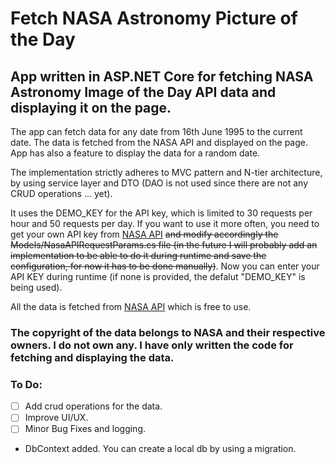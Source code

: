 ﻿# Fetch NASA Astronomy Picture of the Day

## App written in ASP.NET Core for fetching NASA Astronomy Image of the Day API data and displaying it on the page.

The app can fetch data for any date from 16th June 1995 to the current date. The data is fetched from the NASA API and displayed on the page. App has also a feature to display the data for a random date. 

The implementation strictly adheres to MVC pattern and N-tier architecture, by using service layer and DTO (DAO is not used since there are not any CRUD operations ... yet). 

It uses the DEMO_KEY for the API key, which is limited to 30 requests per hour and 50 requests per day. If you want to use it more often, you need to get your own API key from [NASA API](https://api.nasa.gov/) <s>and modify accordingly the Models/NasaAPIRequestParams.cs file (in the future I will probably add an implementation to be able to do it during runtime and save the configuration, for now it has to be done manually)</s>. Now you can enter your API KEY during runtime (if none is provided, the defalut "DEMO_KEY" is being used). 

 All the data is fetched from [NASA API](https://api.nasa.gov/) which is free to use.
### The copyright of the data belongs to NASA and their respective owners. I do not own any. I have only written the code for fetching and displaying the data.

### To Do:

- [ ] Add crud operations for the data.
- [ ] Improve UI/UX.  
- [ ] Minor Bug Fixes and logging.

- DbContext added. You can create a local db by using a migration. 